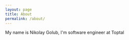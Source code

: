 ```yaml
---
layout: page
title: About
permalink: /about/
---
```


My name is Nikolay Golub, I'm software engineer at Toptal
